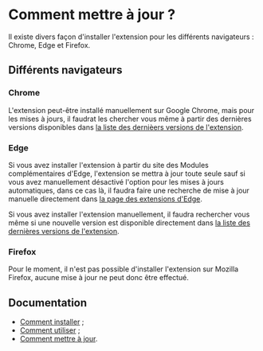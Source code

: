 # Comment mettre à jour ?
Il existe divers façon d'installer l'extension pour les différents navigateurs : Chrome, Edge et Firefox.

## Différents navigateurs
### Chrome
L'extension peut-être installé manuellement sur Google Chrome, mais pour les mises à jours, il faudrat les chercher vous même à partir des dernières versions disponibles dans [la liste des dernièers versions de l'extension](https://github.com/Florian-COLLIN/eclat-bfc-extension/releases).

### Edge
Si vous avez installer l'extension à partir du site des Modules complémentaires d'Edge, l'extension se mettra à jour toute seule sauf si vous avez manuellement désactivé l'option pour les mises à jours automatiques, dans ce cas là, il faudra faire une recherche de mise à jour manuelle directement dans [la page des extensions d'Edge](edge://extensions).

Si vous avez installer l'extension manuellement, il faudra rechercher vous même si une nouvelle version est disponible directement dans [la liste des dernières versions de l'extension](https://github.com/Florian-COLLIN/eclat-bfc-extension/releases).

### Firefox
Pour le moment, il n'est pas possible d'installer l'extension sur Mozilla Firefox, aucune mise à jour ne peut donc être effectué.

## Documentation
- [Comment installer](/eclat-bfc-extension/fr/docs/how-to-install) ;
- [Comment utiliser](/eclat-bfc-extension/fr/docs/how-to-use) ;
- [Comment mettre à jour](/eclat-bfc-extension/fr/docs/how-to-update).
